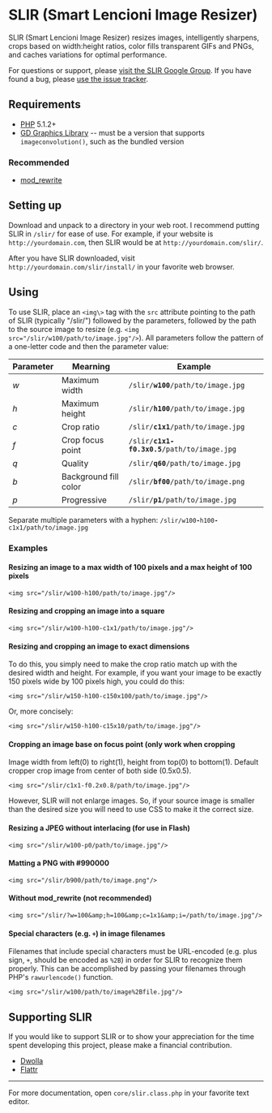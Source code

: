 # SLIR (Smart Lencioni Image Resizer)

SLIR (Smart Lencioni Image Resizer) resizes images, intelligently sharpens, crops based on width:height ratios, color fills transparent GIFs and PNGs, and caches variations for optimal performance.

For questions or support, please [visit the SLIR Google Group](https://groups.google.com/forum/?fromgroups#!forum/smart-lencioni-image-resizer). If you have found a bug, please [use the issue tracker](https://github.com/lencioni/SLIR/issues).

## Requirements

* [PHP](http://php.net) 5.1.2+
* [GD Graphics Library](http://php.net/manual/en/book.image.php) -- must be a version that supports `imageconvolution()`, such as the bundled version

### Recommended

* [mod_rewrite](http://httpd.apache.org/docs/2.4/mod/mod_rewrite.html)

## Setting up

Download and unpack to a directory in your web root. I recommend putting SLIR in `/slir/` for ease of use. For example, if your website is `http://yourdomain.com`, then SLIR would be at `http://yourdomain.com/slir/`.

After you have SLIR downloaded, visit `http://yourdomain.com/slir/install/` in your favorite web browser.

## Using

To use SLIR, place an `<img\>` tag with the `src` attribute pointing to the path of SLIR (typically "/slir/") followed by the parameters, followed by the path to the source image to resize (e.g. `<img src="/slir/w100/path/to/image.jpg"/>`). All parameters follow the pattern of a one-letter code and then the parameter value:

<table>
  <thead>
    <tr>
      <th>Parameter</th>
      <th>Mearning</th>
      <th>Example</th>
    </tr>
  </thead>
  <tbody>
    <tr>
      <td><var>w</var></td>
      <td>Maximum width</td>
      <td><code>/slir/<strong>w100</strong>/path/to/image.jpg</code></td>
    </tr>
    <tr>
      <td><var>h</var></td>
      <td>Maximum height</td>
      <td><code>/slir/<strong>h100</strong>/path/to/image.jpg</code></td>
    </tr>
    <tr>
      <td><var>c</var></td>
      <td>Crop ratio</td>
      <td><code>/slir/<strong>c1x1</strong>/path/to/image.jpg</code></td>
    </tr>
    <tr>
      <td><var>f</var></td>
      <td>Crop focus point</td>
      <td><code>/slir/<strong>c1x1-f0.3x0.5</strong>/path/to/image.jpg</code></td>
    </tr>
    <tr>
      <td><var>q</var></td>
      <td>Quality</td>
      <td><code>/slir/<strong>q60</strong>/path/to/image.jpg</code></td>
    </tr>
    <tr>
      <td><var>b</var></td>
      <td>Background fill color</td>
      <td><code>/slir/<strong>bf00</strong>/path/to/image.png</code></td>
    </tr>
    <tr>
      <td><var>p</var></td>
      <td>Progressive</td>
      <td><code>/slir/<strong>p1</strong>/path/to/image.jpg</code></td>
    </tr>
  </tbody>
</table>

Separate multiple parameters with a hyphen: <code>/slir/w100<strong>-</strong>h100<strong>-</strong>c1x1/path/to/image.jpg</code>

### Examples

#### Resizing an image to a max width of 100 pixels and a max height of 100 pixels

    <img src="/slir/w100-h100/path/to/image.jpg"/>

#### Resizing and cropping an image into a square

    <img src="/slir/w100-h100-c1x1/path/to/image.jpg"/>

#### Resizing and cropping an image to exact dimensions

To do this, you simply need to make the crop ratio match up with the desired width and height. For example, if you want your image to be exactly 150 pixels wide by 100 pixels high, you could do this:

    <img src="/slir/w150-h100-c150x100/path/to/image.jpg"/>

Or, more concisely:

    <img src="/slir/w150-h100-c15x10/path/to/image.jpg"/>

#### Cropping an image base on focus point (only work when cropping
Image width from left(0) to right(1), height from top(0) to bottom(1). Default cropper crop image from center of both side (0.5x0.5).

    <img src="/slir/c1x1-f0.2x0.8/path/to/image.jpg"/>

However, SLIR will not enlarge images. So, if your source image is smaller than the desired size you will need to use CSS to make it the correct size.

#### Resizing a JPEG without interlacing (for use in Flash)

    <img src="/slir/w100-p0/path/to/image.jpg"/>

#### Matting a PNG with #990000

    <img src="/slir/b900/path/to/image.png"/>

#### Without mod_rewrite (not recommended)

    <img src="/slir/?w=100&amp;h=100&amp;c=1x1&amp;i=/path/to/image.jpg"/>

#### Special characters (e.g. `+`) in image filenames

Filenames that include special characters must be URL-encoded (e.g. plus sign, `+`, should be encoded as `%2B`) in order for SLIR to recognize them properly. This can be accomplished by passing your filenames through PHP's `rawurlencode()` function.

    <img src="/slir/w100/path/to/image%2Bfile.jpg"/>

## Supporting SLIR

If you would like to support SLIR or to show your appreciation for the time spent developing this project, please make a financial contribution.

* [Dwolla](https://www.dwolla.com/hub/lencioni)
* [Flattr](http://flattr.com/thing/178729/Smart-Lencioni-Image-Resizer-SLIR)

***

For more documentation, open `core/slir.class.php` in your favorite text editor.